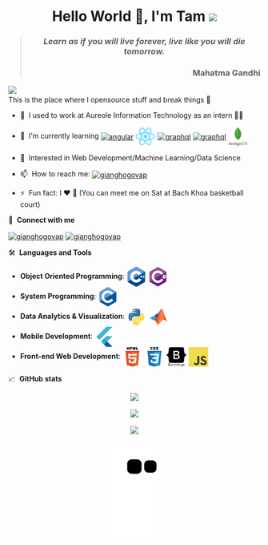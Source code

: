 <h1 align="center">
    Hello World 👋, I'm Tam 
    <img src="https://github.githubassets.com/images/mona-whisper.gif" height="35">
</h1>

<blockquote>
    <h3 align="center"><i> Learn as if you will live forever, live like you will die tomorrow. </i></h3>
    <h3 align="right">Mahatma Gandhi</h3>
</blockquote>

![](https://komarev.com/ghpvc/?username=GiangHoGoVap&color=ff69b4&label=PROFILE+VIEWS)
<br>
This is the place where I opensource stuff and break things 🤣

- 🔭 &nbsp;I used to work at Aureole Information Technology as an intern 👨‍💻

- 🌱 &nbsp;I’m currently learning
  <a href="https://angular.io" target="_blank"> <img align="center" src="https://angular.io/assets/images/logos/angular/angular.svg" alt="angular" width="40" height="40"/></a>
  <a href="https://reactnative.dev" target="_blank"> <img align="center" src="https://raw.githubusercontent.com/devicons/devicon/master/icons/react/react-original.svg" alt="angular" width="40" height="40"/></a>
  <a href="https://nestjs.com" target="_blank"> <img align="center" src="https://www.vectorlogo.zone/logos/nestjs/nestjs-icon.svg" alt="graphql" width="40" height="40"/></a>
  <a href="https://graphql.org" target="_blank"> <img align="center" src="https://www.vectorlogo.zone/logos/graphql/graphql-icon.svg" alt="graphql" width="40" height="40"/></a>
  <a href="https://www.mongodb.com/" target="_blank"> <img align="center" src="https://raw.githubusercontent.com/devicons/devicon/master/icons/mongodb/mongodb-original-wordmark.svg" alt="mongodb" width="40" height="40"/></a>

- 💬 &nbsp;Interested in Web Development/Machine Learning/Data Science

- 📫 &nbsp;How to reach me: <a href="mailto:minhtam27022001@gmail.com?" target="blank"><img align="center" src="https://www.vectorlogo.zone/logos/gmail/gmail-icon.svg" alt="gianghogovap" height="30" width="40"/></a>

- ⚡ &nbsp;Fun fact: I ❤️ 🏀 (You can meet me on Sat at Bach Khoa basketball court)

🔗 &nbsp;**Connect with me**

<p align="left">
<a href="https://www.facebook.com/anhtam.272" target="blank"><img align="center" src="https://raw.githubusercontent.com/rahuldkjain/github-profile-readme-generator/master/src/images/icons/Social/facebook.svg" alt="gianghogovap" height="30" width="40"/></a>
<a href="https://www.instagram.com/minhtam2702" target="blank"><img align="center" src="https://raw.githubusercontent.com/rahuldkjain/github-profile-readme-generator/master/src/images/icons/Social/instagram.svg" alt="gianghogovap" height="30" width="40"/></a>

🛠️ &nbsp;**Languages and Tools**
<ul>
    <li>
        <b>Object Oriented Programming</b>: 
        <a href="https://www.w3schools.com/cpp/" target="_blank"> <img align="center" src="https://raw.githubusercontent.com/devicons/devicon/master/icons/cplusplus/cplusplus-original.svg" alt="cplusplus" width="40" height="40"/></a>
        <a href="https://www.w3schools.com/cs/" target="_blank"> <img align="center" src="https://raw.githubusercontent.com/devicons/devicon/master/icons/csharp/csharp-original.svg" alt="csharp" width="40" height="40"/></a>
    </li>
    <li>
        <b>System Programming</b>: 
        <a href="https://www.cprogramming.com/" target="_blank"> <img align="center" src="https://raw.githubusercontent.com/devicons/devicon/master/icons/c/c-original.svg" alt="c" width="40" height="40"/></a>
    </li>
    <li>
        <b>Data Analytics & Visualization</b>: 
        <a href="https://www.python.org" target="_blank"> <img align="center" src="https://raw.githubusercontent.com/devicons/devicon/master/icons/python/python-original.svg" alt="python" width="40" height="40"/></a>
        <a href="https://www.mathworks.com" target="_blank"> <img align="center" src="https://raw.githubusercontent.com/devicons/devicon/master/icons/matlab/matlab-original.svg" alt="matlab" width="40" height="40"/></a>
    </li>
    <li>
        <b>Mobile Development</b>: 
        <a href="https://www.flutter.dev/" target="_blank"> <img align="center" src="https://raw.githubusercontent.com/devicons/devicon/master/icons/flutter/flutter-original.svg" alt="flutter" width="40" height="40"/></a>
    </li>
    <li>
        <b>Front-end Web Development</b>: 
        <a href="https://www.w3schools.com/html/" target="_blank"> <img align="center" src="https://raw.githubusercontent.com/devicons/devicon/master/icons/html5/html5-original-wordmark.svg" alt="html5" width="40" height="40"/></a>
        <a href="https://www.w3schools.com/css/" target="_blank"> <img align="center" src="https://raw.githubusercontent.com/devicons/devicon/master/icons/css3/css3-original-wordmark.svg" alt="css3" width="40" height="40"/></a>
        <a href="https://getbootstrap.com" target="_blank"> <img align="center" src="https://raw.githubusercontent.com/devicons/devicon/master/icons/bootstrap/bootstrap-plain-wordmark.svg" alt="bootstrap" width="40" height="40"/></a>
        <a href="https://www.w3schools.com/js/" target="_blank"> <img align="center" src="https://raw.githubusercontent.com/devicons/devicon/master/icons/javascript/javascript-original.svg" alt="javascript" width="40" height="40"/></a>
    </li>
</ul>

📈 &nbsp;**GitHub stats**

<div align="center">

[![](https://github-readme-stats.vercel.app/api?username=gianghogovap&show_icons=true&theme=tokyonight&hide_border=true&locale=en)](https://github.com/GiangHoGoVap)

[![](https://github-readme-streak-stats.herokuapp.com/?user=gianghogovap&theme=material-palenight)](https://github.com/GiangHoGoVap)

[![](https://github-readme-stats.vercel.app/api/top-langs/?username=gianghogovap&layout=compact&theme=dark&bg_color=0A0A0A)](https://github.com/GiangHoGoVap)

</div>

<p align="center">
    <img src="https://github.com/gianghogovap/gianghogovap/blob/output/github-contribution-grid-snake.svg"/>
</p>
